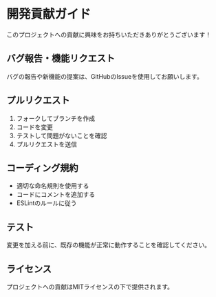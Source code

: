 # 開発貢献ガイド

このプロジェクトへの貢献に興味をお持ちいただきありがとうございます！

## バグ報告・機能リクエスト

バグの報告や新機能の提案は、GitHubのIssueを使用してお願いします。

## プルリクエスト

1. フォークしてブランチを作成
2. コードを変更
3. テストして問題がないことを確認
4. プルリクエストを送信

## コーディング規約

- 適切な命名規則を使用する
- コードにコメントを追加する
- ESLintのルールに従う

## テスト

変更を加える前に、既存の機能が正常に動作することを確認してください。

## ライセンス

プロジェクトへの貢献はMITライセンスの下で提供されます。
